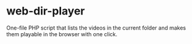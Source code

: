 # web-dir-player
One-file PHP script that lists the videos in the current folder and makes them playable in the browser with one click. 

